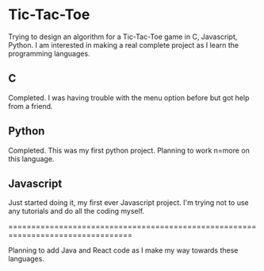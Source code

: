 # Tic-Tac-Toe
Trying to design an algorithm for a Tic-Tac-Toe game in C, Javascript, Python.
I am interested in making a real complete project as I learn the programming languages.

## C
Completed.
I was having trouble with the menu option before but got help from a friend.

## Python
Completed. This was my first python project. Planning to work n=more on this language.

## Javascript
Just started doing it, my first ever Javascript project. I'm trying not to use any tutorials and do all the coding myself.

=================================================================================


Planning to add Java and React code as I make my way towards these languages.
